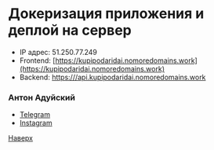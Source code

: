 # Докеризация приложения и деплой на сервер

- IP адрес: 51.250.77.249
- Frontend: [https://kupipodaridai.nomoredomains.work](https://kupipodaridai.nomoredomains.work)
- Backend: [https:///api.kupipodaridai.nomoredomains.work](https:///api.kupipodaridai.nomoredomains.work)

### Антон Адуйский

- [Telegram](https://t.me/aduiskywalker)
- [Instagram](https://www.instagram.com/aduiskywalker/)

[Наверх](#top)
